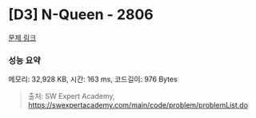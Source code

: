 # [D3] N-Queen - 2806 

[문제 링크](https://swexpertacademy.com/main/code/problem/problemDetail.do?contestProbId=AV7GKs06AU0DFAXB) 

### 성능 요약

메모리: 32,928 KB, 시간: 163 ms, 코드길이: 976 Bytes



> 출처: SW Expert Academy, https://swexpertacademy.com/main/code/problem/problemList.do